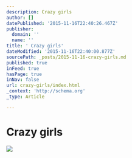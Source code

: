 ```yaml
---
description: Crazy girls
author: []
datePublished: '2015-11-16T22:40:26.467Z'
publisher:
  domain: ''
  name: ''
title: ' Crazy girls'
dateModified: '2015-11-16T22:40:00.877Z'
sourcePath: _posts/2015-11-16-crazy-girls.md
published: true
inFeed: true
hasPage: true
inNav: false
url: crazy-girls/index.html
_context: 'http://schema.org'
_type: Article

---
```

# Crazy girls
![](https://the-grid-user-content.s3-us-west-2.amazonaws.com/82123f8a-664c-4a3e-9fce-747e005a99e4.png)